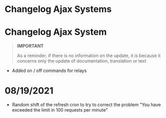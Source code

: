 # Changelog Ajax Systems

# Changelog Ajax System

>**IMPORTANT**
>
>As a reminder, if there is no information on the update, it is because it concerns only the update of documentation, translation or text

- Added on / off commands for relays

# 08/19/2021

- Random shift of the refresh cron to try to correct the problem "You have exceeded the limit in 100 requests per minute"
